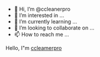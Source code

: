 - 👋 Hi, I’m @ccleanerpro
- 👀 I’m interested in ...
- 🌱 I’m currently learning ...
- 💞️ I’m looking to collaborate on ...
- 📫 How to reach me ...

<!---
ccleanerpro/ccleanerpro is a ✨ special ✨ repository because its `README.md` (this file) appears on your GitHub profile.
You can click the Preview link to take a look at your changes.
--->
<p>Hello, I&quot;m <a href="https://github.com/ccleanerpro/ccleanerpro">ccleamerpro</a></p>
